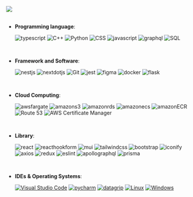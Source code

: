 <a href="https://github.com/Daniel-Qubit220/github-readme-stats">
<img align="center" src="https://github-readme-stats.vercel.app/api?username=Daniel-Qubit220&count_private=true&show_icons=true&include_all_commits=true&hide_border=true&hide_title" />
</a>

<br />
<br />


<p align="center">

- **Programming language**:
    
    <img alt="typescript" src="https://img.shields.io/badge/TypeScript%20-%2314354C.svg?style=plastic&logo=typescript&logoColor=white">
    <img alt="C++" src="https://img.shields.io/badge/C++%20-%2300599C.svg?style=plastic&logo=c%2B%2B&logoColor=white">
    <img alt="Python" src="https://img.shields.io/badge/Python%20-%2314354C.svg?style=plastic&logo=python&logoColor=white">
    <img alt="CSS" src="https://img.shields.io/badge/CSS%20-%231572B6.svg?style=plastic&logo=css3&logoColor=white">
    <img alt="javascript" src="https://img.shields.io/badge/JavaScript%20-%2314354C.svg?style=plastic&logo=javascript&logoColor=white">
    <img alt="graphql" src="https://img.shields.io/badge/GraphQl%20-%23E10098.svg?style=plastic&logo=graphql&logoColor=white">
    <img alt="SQL" src="https://img.shields.io/badge/SQL%20-%23004E81.svg?style=plastic&logo=databricks&logoColor=white">

<br>

- **Framework and Software**:

    <img alt="nestjs" src="https://img.shields.io/badge/NestJs%20-%23E0234E.svg?style=plastic&logo=nestjs&logoColor=white">
    <img alt="nextdotjs" src="https://img.shields.io/badge/NextJs%20-%23000000.svg?style=plastic&logo=nextdotjs&logoColor=white">
    <img alt="Git" src="https://img.shields.io/badge/Git%20-%23F05033.svg?style=plastic&logo=git&logoColor=white">
    <img alt="jest" src="https://img.shields.io/badge/jest%20-%23C21325.svg?style=plastic&logo=jest&logoColor=white">
    <img alt="figma" src="https://img.shields.io/badge/Figma%20-%23F24E1E.svg?style=plastic&logo=figma&logoColor=white">
    <img alt="docker" src="https://img.shields.io/badge/Docker%20-%232496ED.svg?style=plastic&logo=docker&logoColor=white">
    <img alt="flask" src="https://img.shields.io/badge/Flask%20-%23000000.svg?style=plastic&logo=flask&logoColor=white">

 <br>

 - **Cloud Computing**:

    <img alt="awsfargate" src="https://img.shields.io/badge/Aws%20Fargate%20-%23FF9900.svg?style=plastic&logo=awsfargate&logoColor=white">
    <img alt="amazons3" src="https://img.shields.io/badge/Amazon%20S3%20-%23569A31.svg?style=plastic&logo=amazons3&logoColor=white">
    <img alt="amazonrds" src="https://img.shields.io/badge/Amazon%20RDS%20-%23527FFF.svg?style=plastic&logo=amazonrds&logoColor=white">
    <img alt="amazonecs" src="https://img.shields.io/badge/Amazon%20ECS%20-%23FF9900.svg?style=plastic&logo=amazonecs&logoColor=white">
    <img alt="amazonECR" src="https://img.shields.io/badge/Amazon%20ECR%20-%23232F3E.svg?style=plastic&logo=amazonaws&logoColor=white">
    <img alt="Route 53" src="https://img.shields.io/badge/Route%2053%20-%23232F3E.svg?style=plastic&logo=amazonaws&logoColor=white">
    <img alt="AWS Certificate Manager" src="https://img.shields.io/badge/AWS%20Certificate%20Manager%20-%23232F3E.svg?style=plastic&logo=amazonaws&logoColor=white">

 <br>
  
 - **Library**:

    <img alt="react" src="https://img.shields.io/badge/React%20-%2361DAFB.svg?style=plastic&logo=react&logoColor=white">
    <img alt="reacthookform" src="https://img.shields.io/badge/React%20hook%20form%20-%23EC5990.svg?style=plastic&logo=reacthookform&logoColor=white">
    <img alt="mui" src="https://img.shields.io/badge/Mui%20-%23007FFF.svg?style=plastic&logo=mui&logoColor=white">
    <img alt="tailwindcss" src="https://img.shields.io/badge/Tailwindcss%20-%2306B6D4.svg?style=plastic&logo=tailwindcss&logoColor=white">
    <img alt="bootstrap" src="https://img.shields.io/badge/Bootstrap%20-%237952B3.svg?style=plastic&logo=bootstrap&logoColor=white">
    <img alt="iconify" src="https://img.shields.io/badge/Iconify%20-%231769AA.svg?style=plastic&logo=iconify&logoColor=white">
    <img alt="axios" src="https://img.shields.io/badge/axios%20-%235A29E4.svg?style=plastic&logo=axios&logoColor=white">
    <img alt="redux" src="https://img.shields.io/badge/redux%20-%23764ABC.svg?style=plastic&logo=redux&logoColor=white">
    <img alt="eslint" src="https://img.shields.io/badge/EsLint%20-%234B32C3.svg?style=plastic&logo=eslint&logoColor=white">
    <img alt="apollographql" src="https://img.shields.io/badge/ApolloGraphql%20-%23311C87.svg?style=plastic&logo=apollographql&logoColor=white">
    <img alt="prisma" src="https://img.shields.io/badge/Prisma%20-%232D3748.svg?style=plastic&logo=prisma&logoColor=white">

 <br>

- **IDEs & Operating Systems**:

    <a href="#"><img alt="Visual Studio Code" src="https://img.shields.io/badge/Visual%20Studio%20Code-0078d7.svg?style=plastic&logo=visual-studio-code&logoColor=white"></a>
    <a href="#"><img alt="pycharm" src="https://img.shields.io/badge/PyCharm-%23000000.svg?&style=plastic&logo=pycharm&logoColor=white" /></a>
    <a href="#"><img alt="datagrip" src="https://img.shields.io/badge/DataGrip-%23000000.svg?&style=plastic&logo=datagrip&logoColor=white" /></a>
    <a href="#"><img alt="Linux" src="https://img.shields.io/badge/Linux-FCC624?style=plastic&logo=linux&logoColor=black"></a>
    <a href="#"><img alt="Windows" src="https://img.shields.io/badge/Windows-0078D6?style=plastic&logo=windows&logoColor=white"></a>


</p>
